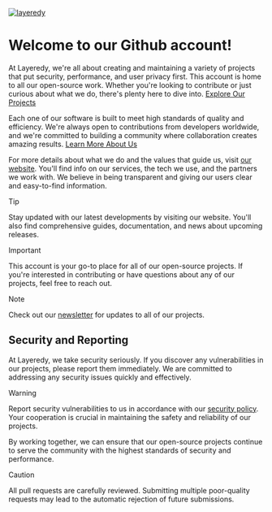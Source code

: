 [![layeredy](https://r2.layeredy.com/wordmark.png)](https://layeredy.com)

# Welcome to our Github account!

At Layeredy, we're all about creating and maintaining a variety of projects that put security, performance, and user privacy first. This account is home to all our open-source work. Whether you're looking to contribute or just curious about what we do, there's plenty here to dive into. [Explore Our Projects](https://layeredy.com/portfolio/)

Each one of our software is built to meet high standards of quality and efficiency. We're always open to contributions from developers worldwide, and we're committed to building a community where collaboration creates amazing results. [Learn More About Us
](https://layeredy.com/history/)

For more details about what we do and the values that guide us, visit [our website](https://layeredy.com/). You'll find info on our services, the tech we use, and the partners we work with. We believe in being transparent and giving our users clear and easy-to-find information.


> [!TIP]
> Stay updated with our latest developments by visiting our website. You'll also find comprehensive guides, documentation, and news about upcoming releases.

> [!IMPORTANT]
> This account is your go-to place for all of our open-source projects. If you're interested in contributing or have questions about any of our projects, feel free to reach out.

> [!NOTE]  
> Check out our [newsletter](https://news.layeredy.com) for updates to all of our projects.


## Security and Reporting

At Layeredy, we take security seriously. If you discover any vulnerabilities in our projects, please report them immediately. We are committed to addressing any security issues quickly and effectively.

> [!WARNING]
> Report security vulnerabilities to us in accordance with our [security policy](https://layeredy.com/security-policy/). Your cooperation is crucial in maintaining the safety and reliability of our projects.

By working together, we can ensure that our open-source projects continue to serve the community with the highest standards of security and performance.

> [!CAUTION]
> All pull requests are carefully reviewed. Submitting multiple poor-quality requests may lead to the automatic rejection of future submissions.
